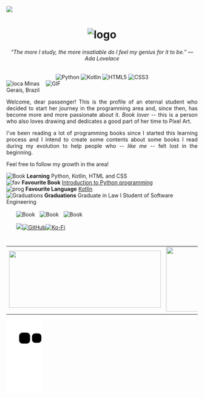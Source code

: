 ![](https://komarev.com/ghpvc/?username=MonHardy&color=red)

<div align="center"><h1><img alt="logo" src="https://user-images.githubusercontent.com/85580881/123730367-9d2d6e80-d86c-11eb-99e9-134f87ec4419.png"/> </h1></div>
<!-- Head
-->

<h6><div align="center">“<em>The more I study, the more insatiable do I feel my genius for it to be.</em>” — Ada Lovelace</div></h6>
<div align="center"> <img alt="Python" src="https://img.shields.io/badge/python-%2314354C.svg?style=for-the-badge&logo=python&logoColor=white"/> <img alt="Kotlin" src="https://img.shields.io/badge/kotlin-%230095D5.svg?style=for-the-badge&logo=kotlin&logoColor=white"/> <img alt="HTML5" src="https://img.shields.io/badge/html5-%23E34F26.svg?style=for-the-badge&logo=html5&logoColor=white"/>	<img alt="CSS3" src="https://img.shields.io/badge/css3-%231572B6.svg?style=for-the-badge&logo=css3&logoColor=white"/> </div>
 
<!-- Octocat
-->    

<img align="right" alt="GIF" src="https://octocat-generator-assets.githubusercontent.com/my-octocat-1624901515905.png" width="400px" />

<!-- About me // Icons by Flaticon https://www.flaticon.com/br/
-->

<div align="left"> <img alt="loca" src="https://img-premium.flaticon.com/png/512/186/premium/186250.png?token=exp=1624921744~hmac=b746a1b30dac9d6df27e6c2764bbb424" width="15"/>  Minas Gerais, Brazil</div><p>
<div align="justify">Welcome, dear passenger! This is the profile of an eternal student who decided to start her journey in the programming area and, since then, has become more and more passionate about it. <em>Book lover </em> -- this is a person who also loves drawing and dedicates a good part of her time to Pixel Art. 
<p><p>
I've been reading a lot of programming books since I started this learning process and I intend to create some contents about some books I read during my evolution to help people who -- <em>like me</em> -- felt lost in the beginning.

<p><p>Feel free to follow my growth in the area!</div>

<div align="left"> <img alt="Book" src="https://image.flaticon.com/icons/png/512/3627/3627782.png" width="30"/> <strong>Learning</strong> Python, Kotlin, HTML and CSS</div>
<div align="left"> <img alt="fav" src="https://image.flaticon.com/icons/png/512/1040/1040230.png" width="25"/> <strong>Favourite Book</strong> <a href="https://www.amazon.com.br/Introdu%C3%A7%C3%A3o-Programa%C3%A7%C3%A3o-com-Python-Algoritmos/dp/8575227181/ref=asc_df_8575227181/?tag=googleshopp00-20&linkCode=df0&hvadid=379748659420&hvpos=&hvnetw=g&hvrand=18425391344779090891&hvpone=&hvptwo=&hvqmt=&hvdev=c&hvdvcmdl=&hvlocint=&hvlocphy=1001650&hvtargid=pla-811137648888&psc=1" target="_blank">Introduction to Python programming</a>
<div align="left"> <img alt="prog" src="https://img-premium.flaticon.com/png/512/1442/premium/1442581.png?token=exp=1624907301~hmac=234328ea21b3a01fe64327b3e886f882" width="20"/> <strong>Favourite Language</strong> <a href="https://developer.android.com/kotlin?hl=pt&gclid=Cj0KCQjw5uWGBhCTARIsAL70sLIj-_j4GBFoQ12ywgEFzVaHgXoZMCxyYGccK9Xoqg_IOGX90He0nqoaAuFDEALw_wcB&gclsrc=aw.ds" target="_blank">Kotlin</a>
<div align="left"> <img alt="Graduations" src="https://image.flaticon.com/icons/png/512/2620/2620135.png" width="30"/> <strong>Graduations</strong> Graduate in Law l Student of Software Engineering</div>    
<p>
    
<!-- page break
--> 
  
ㅤㅤ<img alt="Book" src="https://i.pinimg.com/originals/65/ba/48/65ba488626025cff82f091336fbf94bb.gif" width="100"/>ㅤ<img alt="Book" src="https://i.pinimg.com/originals/65/ba/48/65ba488626025cff82f091336fbf94bb.gif" width="100"/>ㅤ<img alt="Book" src="https://i.pinimg.com/originals/65/ba/48/65ba488626025cff82f091336fbf94bb.gif" width="100"/>ㅤ
   
  <!-- social
--> 
  
ㅤㅤ<a href="https://instagram.com/monhardy" target="_blank"><img src="https://img.shields.io/badge/-Instagram-%23E4405F?style=for-the-badge&logo=instagram&logoColor=white" target="_blank"></a><a href="https://github.com/MonHardy" target="_blank"><img alt="GitHub" src="https://img.shields.io/badge/github-%23121011.svg?style=for-the-badge&logo=github&logoColor=white"/></a><a href="https://ko-fi.com/monhardy#paypalModal"><img alt="Ko-Fi" src="https://img.shields.io/badge/Ko--fi-F16061?style=for-the-badge&logo=ko-fi&logoColor=white" /></a>

  <!-- stats GitHub
--> 
 <h1></h1>

<!-- Queria deixar esses dois um do lado do outro e encontrei essa solução em um perfil. Estou adicionando ele aos meus comentários para deixar os devidos créditos; https://github.com/Gelzieny/Gelzieny/blob/main/README.md -->
 
<table align='center'>
  <row>
    <td>
      <img height='150' width='400' src='https://github-readme-stats.vercel.app/api?username=monhardy&show_icons=true&theme=kacho_ga'>
    </td>
    <td>
      <img height='170' width='400' src='https://github-readme-stats.vercel.app/api/top-langs/?username=monhardy&layout=compact&theme=kacho_ga'>
    </td>
  </row>
</table>
</p>

<!-- end
--> 

  ![Snake animation](https://github.com/rafaballerini/rafaballerini/blob/output/github-contribution-grid-snake.svg)
